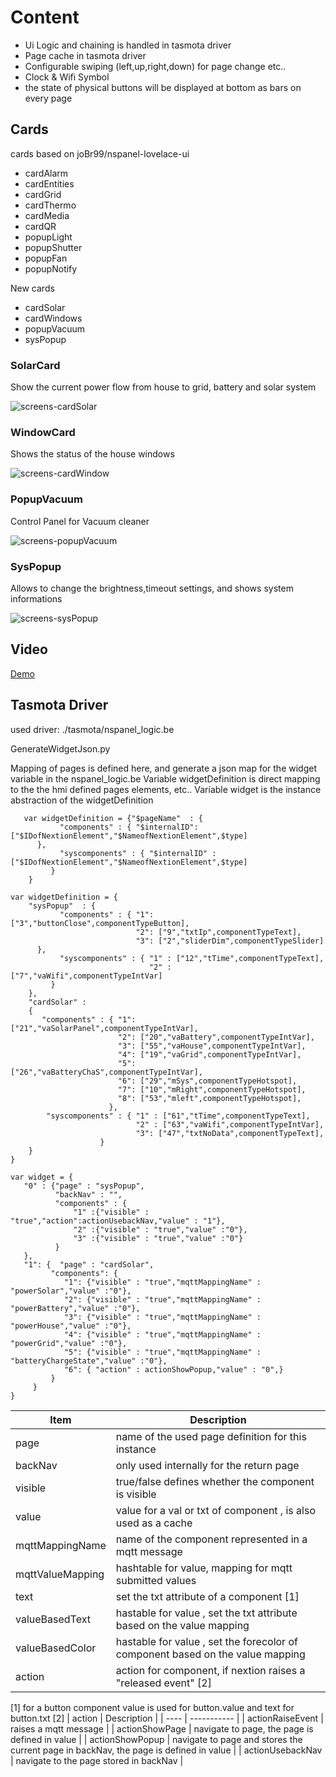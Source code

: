 # Content
- Ui Logic and chaining is handled in tasmota driver
- Page cache in tasmota driver
- Configurable swiping (left,up,right,down) for page change etc..
- Clock & Wifi Symbol
- the state of physical buttons will be displayed at bottom as bars on every page 

## Cards
cards based on joBr99/nspanel-lovelace-ui
- cardAlarm
- cardEntities
- cardGrid
- cardThermo
- cardMedia
- cardQR
- popupLight
- popupShutter
- popupFan
- popupNotify

New cards
- cardSolar
- cardWindows
- popupVacuum
- sysPopup

### SolarCard
Show the current power flow from house to grid, battery and solar system

![screens-cardSolar](doc-pics/card-solar.png)


### WindowCard
Shows the status of the house windows

![screens-cardWindow](doc-pics/card-window.png)

### PopupVacuum
Control Panel for Vacuum cleaner

![screens-popupVacuum](doc-pics/popupVacuum.png)

### SysPopup
Allows to change the brightness,timeout settings, and shows system informations

![screens-sysPopup](doc-pics/sysPopup.png)

## Video
[Demo](https://youtu.be/geTI_2iE--Y)

## Tasmota Driver
used driver: ./tasmota/nspanel_logic.be

GenerateWidgetJson.py

Mapping of pages is defined here, and generate a json map for the widget variable in the nspanel_logic.be
Variable widgetDefinition is direct mapping to the the hmi defined pages elements, etc..
Variable widget is the instance abstraction of the widgetDefinition


```
   var widgetDefinition = {"$pageName"  : {
           "components" : { "$internalID": ["$IDofNextionElement","$NameofNextionElement",$type]    
      },
           "syscomponents" : { "$internalID" : ["$IDofNextionElement","$NameofNextionElement",$type]
         }
    }
```

```
var widgetDefinition = {
    "sysPopup"  : {
           "components" : { "1": ["3","buttonClose",componentTypeButton],
                            "2": ["9","txtIp",componentTypeText], 
                            "3": ["2","sliderDim",componentTypeSlider]       
      },
           "syscomponents" : { "1" : ["12","tTime",componentTypeText],
                               "2" : ["7","vaWifi",componentTypeIntVar] 
         }
    },
    "cardSolar" :
    {      
       "components" : { "1": ["21","vaSolarPanel",componentTypeIntVar],
                        "2": ["20","vaBattery",componentTypeIntVar], 
                        "3": ["55","vaHouse",componentTypeIntVar],  
                        "4": ["19","vaGrid",componentTypeIntVar],
                        "5": ["26","vaBatteryChaS",componentTypeIntVar],                   
                        "6": ["29","mSys",componentTypeHotspot], 
                        "7": ["10","mRight",componentTypeHotspot],
                        "8": ["53","mleft",componentTypeHotspot],        
                      },
        "syscomponents" : { "1" : ["61","tTime",componentTypeText],
                            "2" : ["63","vaWifi",componentTypeIntVar],
                            "3": ["47","txtNoData",componentTypeText],
                    }
    }    
}
```

```
var widget = {
   "0" : {"page" : "sysPopup",
          "backNav" : "",
          "components" : {
              "1" :{"visible" : "true","action":actionUsebackNav,"value" : "1"},
              "2" :{"visible" : "true","value" :"0"},
              "3" :{"visible" : "true","value" :"0"}
          }
   },
   "1": {  "page" : "cardSolar",
         "components": { 
            "1": {"visible" : "true","mqttMappingName" : "powerSolar","value" :"0"},
            "2": {"visible" : "true","mqttMappingName" : "powerBattery","value" :"0"},
            "3": {"visible" : "true","mqttMappingName" : "powerHouse","value" :"0"},
            "4": {"visible" : "true","mqttMappingName" : "powerGrid","value" :"0"},
            "5": {"visible" : "true","mqttMappingName" : "batteryChargeState","value" :"0"},                        
            "6": { "action" : actionShowPopup,"value" : "0",}
         }         
     }
}
```
| Item | Description |
| ---- | ----------- |
| page | name of the used page definition for this instance |
| backNav | only used internally for the return page |
| visible | true/false defines whether the component is visible |
| value | value for a val or txt of component , is also used as a cache |
| mqttMappingName | name of the component represented in a mqtt message | 
| mqttValueMapping | hashtable for value, mapping for mqtt submitted values |
| text | set the txt attribute of a component [1] |
| valueBasedText | hastable for value , set the txt attribute based on the value mapping |
| valueBasedColor | hastable for value , set the forecolor of component based on the value mapping |
| action | action for component, if nextion raises a "released event" [2] |

[1]
for a button component value is used for button.value and text for button.txt
[2]
| action | Description |
| ---- | ----------- |
| actionRaiseEvent | raises a mqtt message |
| actionShowPage | navigate to page, the page is defined in value |
| actionShowPopup | navigate to page and stores the current page in backNav, the page is defined in value |
| actionUsebackNav | navigate to the page stored in backNav |
